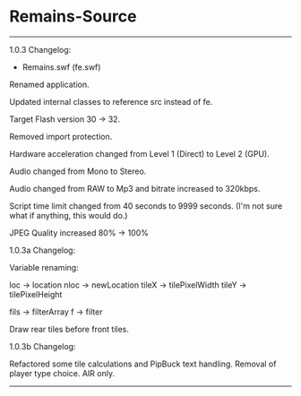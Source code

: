 # Remains-Source



---
1.0.3 Changelog:


- Remains.swf (fe.swf)

Renamed application.

Updated internal classes to reference src instead of fe.

Target Flash version 30 -> 32.

Removed import protection.

Hardware acceleration changed from Level 1 (Direct) to Level 2 (GPU).

Audio changed from Mono to Stereo.

Audio changed from RAW to Mp3 and bitrate increased to 320kbps.

Script time limit changed from 40 seconds to 9999 seconds. (I'm not sure what if anything, this would do.)

JPEG Quality increased 80% -> 100%



1.0.3a Changelog:

Variable renaming:

loc -> location
nloc -> newLocation
tileX -> tilePixelWidth
tileY -> tilePixelHeight


fils -> filterArray
f -> filter

Draw rear tiles before front tiles.


1.0.3b Changelog:

Refactored some tile calculations and PipBuck text handling.
Removal of player type choice. AIR only.



---
